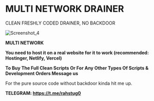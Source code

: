 # MULTI NETWORK DRAINER
CLEAN FRESHLY CODED DRAINER, NO BACKDOOR

![Screenshot_4](https://github.com/godfather9916/drainer/assets/146192694/3f3ad38e-828e-46cf-8ada-750a4f212af0)


**MULTI NETWORK**

**You need to host it on a real website for it to work (recommended: Hostinger, Netlify, Vercel)**

**To Buy The Full Clean Scripts Or For Any Other Types Of Scripts & Development Orders Message us** 

For the pure source code without backdoor kinda hit me up.


**TELEGRAM: https://t.me/rahstug0**
